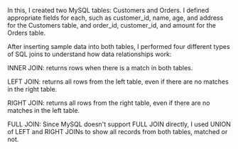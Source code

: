 In this, I created two MySQL tables: Customers and Orders. I defined appropriate fields for each, such as customer_id, name, age, and address for the Customers table, and order_id, customer_id, and amount for the Orders table.

After inserting sample data into both tables, I performed four different types of SQL joins to understand how data relationships work:

INNER JOIN:  returns rows when there is a match in both tables.

LEFT JOIN: returns all rows from the left table, even if there are no matches in the right table.

RIGHT JOIN: returns all rows from the right table, even if there are no matches in the left table.

FULL JOIN: Since MySQL doesn't support FULL JOIN directly, I used UNION of LEFT and RIGHT JOINs to show all records from both tables, matched or not.
